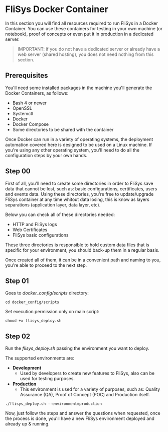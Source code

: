 # FliSys Docker Container

In this section you will find all resources required to run FliSys in a Docker Container. You can use these containers for testing in your own machine (or notebook), proof of concepts or even put it in production in a dedicated server.

> IMPORTANT: if you do not have a dedicated server or already have a web server (shared hosting), you does not need nothing from this section.

## Prerequisites

You'll need some installed packages in the machine you'll generate the Docker Containers, as follows:

  - Bash 4 or newer
  - OpenSSL
  - Systemctl
  - Docker
  - Docker Compose
  - Some directories to be shared with the container

Once Docker can run in a variety of operating systems, the deployment automation covered here is designed to be used on a Linux machine. If you're using any other operating system, you'll need to do all the configuration steps by your own hands.

## Step 00

First of all, you'll need to create some directories in order to FliSys save data that cannot be lost, such as: basic configurations, certificates, users and events data. Using these directories, you're free to update/upgrade FliSys container at any time whitout data losing, this is know as layers separations (application layer, data layer, etc).

Below you can check all of these directories needed:

  - HTTP and FliSys logs
  - Web Certificates
  - FliSys basic configurations

These three directories is responsible to hold custom data files that is specific for your environment, you should back-up them in a regular basis.

Once created all of them, it can be in a convenient path and naming to you, you're able to proceed to the next step.

## Step 01

Goes to _docker_config/scripts_ directory:

```
cd docker_config/scripts
```

Set execution permission only on main script:

```
chmod +x flisys_deploy.sh
```

## Step 02

Run the _flisys_deploy.sh_ passing the environment you want to deploy.

The supported environments are:

  - **Development**
    - Used by developers to create new features to FliSys, also can be used for testing purposes.
  - **Production**
    - This environment is used for a variety of purposes, such as: Quality Assurance (QA), Proof of Concept (POC) and Production itself.

```
./flisys_deploy.sh --environment=production
```

Now, just follow the steps and answer the questions when requested, once the process is done, you'll have a new FliSys environment deployed and already up & running.
